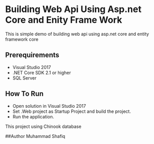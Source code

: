 # Building Web Api Using Asp.net Core and Enity Frame Work

This is simple demo of building web api using asp.net core and entity framework core

## Prerequirements

* Visual Studio 2017
* .NET Core SDK 2.1 or higher
* SQL Server

## How To Run

* Open solution in Visual Studio 2017
* Set .Web project as Startup Project and build the project.
* Run the application.


This project using Chinook database

##Author 
Muhammad Shafiq 

